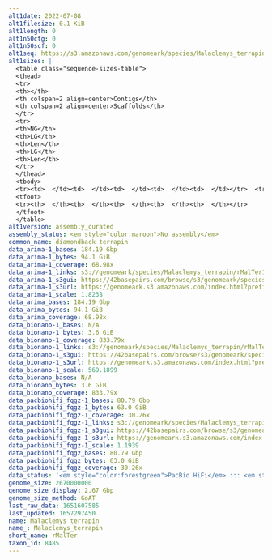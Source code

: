 ```yaml
---
alt1date: 2022-07-08
alt1filesize: 0.1 KiB
alt1length: 0
alt1n50ctg: 0
alt1n50scf: 0
alt1seq: https://s3.amazonaws.com/genomeark/species/Malaclemys_terrapin/rMalTer1/assembly_curated/rMalTer1.alt.cur.20220708.fasta.gz
alt1sizes: |
  <table class="sequence-sizes-table">
  <thead>
  <tr>
  <th></th>
  <th colspan=2 align=center>Contigs</th>
  <th colspan=2 align=center>Scaffolds</th>
  </tr>
  <tr>
  <th>NG</th>
  <th>LG</th>
  <th>Len</th>
  <th>LG</th>
  <th>Len</th>
  </tr>
  </thead>
  <tbody>
  <tr><td>  </td><td>  </td><td>  </td><td>  </td><td>  </td></tr>  <tr><td>  </td><td>  </td><td>  </td><td>  </td><td>  </td></tr>  <tr><td>  </td><td>  </td><td>  </td><td>  </td><td>  </td></tr>  <tr><td>  </td><td>  </td><td>  </td><td>  </td><td>  </td></tr>  <tr style="background-color:#cccccc;"><td>  </td><td>  </td><td>  </td><td>  </td><td>  </td></tr>  <tr><td>  </td><td>  </td><td>  </td><td>  </td><td>  </td></tr>  <tr><td>  </td><td>  </td><td>  </td><td>  </td><td>  </td></tr>  <tr><td>  </td><td>  </td><td>  </td><td>  </td><td>  </td></tr>  <tr><td>  </td><td>  </td><td>  </td><td>  </td><td>  </td></tr>  <tr><td>  </td><td>  </td><td>  </td><td>  </td><td>  </td></tr>  </tbody>
  <tfoot>
  <tr><th>  </th><th>  </th><th>  </th><th>  </th><th>  </th></tr>
  </tfoot>
  </table>
alt1version: assembly_curated
assembly_status: <em style="color:maroon">No assembly</em>
common_name: diamondback terrapin
data_arima-1_bases: 184.19 Gbp
data_arima-1_bytes: 94.1 GiB
data_arima-1_coverage: 68.98x
data_arima-1_links: s3://genomeark/species/Malaclemys_terrapin/rMalTer1/genomic_data/arima/<br>
data_arima-1_s3gui: https://42basepairs.com/browse/s3/genomeark/species/Malaclemys_terrapin/rMalTer1/genomic_data/arima/
data_arima-1_s3url: https://genomeark.s3.amazonaws.com/index.html?prefix=species/Malaclemys_terrapin/rMalTer1/genomic_data/arima/
data_arima-1_scale: 1.8238
data_arima_bases: 184.19 Gbp
data_arima_bytes: 94.1 GiB
data_arima_coverage: 68.98x
data_bionano-1_bases: N/A
data_bionano-1_bytes: 3.6 GiB
data_bionano-1_coverage: 833.79x
data_bionano-1_links: s3://genomeark/species/Malaclemys_terrapin/rMalTer1/genomic_data/bionano/<br>
data_bionano-1_s3gui: https://42basepairs.com/browse/s3/genomeark/species/Malaclemys_terrapin/rMalTer1/genomic_data/bionano/
data_bionano-1_s3url: https://genomeark.s3.amazonaws.com/index.html?prefix=species/Malaclemys_terrapin/rMalTer1/genomic_data/bionano/
data_bionano-1_scale: 569.1899
data_bionano_bases: N/A
data_bionano_bytes: 3.6 GiB
data_bionano_coverage: 833.79x
data_pacbiohifi_fqgz-1_bases: 80.79 Gbp
data_pacbiohifi_fqgz-1_bytes: 63.0 GiB
data_pacbiohifi_fqgz-1_coverage: 30.26x
data_pacbiohifi_fqgz-1_links: s3://genomeark/species/Malaclemys_terrapin/rMalTer1/genomic_data/pacbio_hifi/<br>
data_pacbiohifi_fqgz-1_s3gui: https://42basepairs.com/browse/s3/genomeark/species/Malaclemys_terrapin/rMalTer1/genomic_data/pacbio_hifi/
data_pacbiohifi_fqgz-1_s3url: https://genomeark.s3.amazonaws.com/index.html?prefix=species/Malaclemys_terrapin/rMalTer1/genomic_data/pacbio_hifi/
data_pacbiohifi_fqgz-1_scale: 1.1939
data_pacbiohifi_fqgz_bases: 80.79 Gbp
data_pacbiohifi_fqgz_bytes: 63.0 GiB
data_pacbiohifi_fqgz_coverage: 30.26x
data_status: '<em style="color:forestgreen">PacBio HiFi</em> ::: <em style="color:forestgreen">Arima</em>'
genome_size: 2670000000
genome_size_display: 2.67 Gbp
genome_size_method: GoAT
last_raw_data: 1651607585
last_updated: 1657297450
name: Malaclemys terrapin
name_: Malaclemys_terrapin
short_name: rMalTer
taxon_id: 8485
---
```

